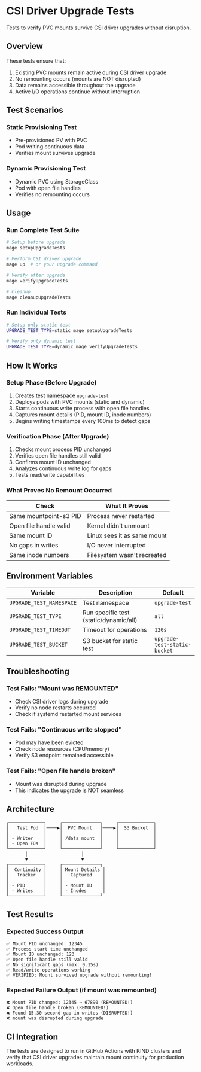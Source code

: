 # CSI Driver Upgrade Tests

Tests to verify PVC mounts survive CSI driver upgrades without disruption.

## Overview

These tests ensure that:
1. Existing PVC mounts remain active during CSI driver upgrade
2. No remounting occurs (mounts are NOT disrupted)
3. Data remains accessible throughout the upgrade
4. Active I/O operations continue without interruption

## Test Scenarios

### Static Provisioning Test
- Pre-provisioned PV with PVC
- Pod writing continuous data
- Verifies mount survives upgrade

### Dynamic Provisioning Test  
- Dynamic PVC using StorageClass
- Pod with open file handles
- Verifies no remounting occurs

## Usage

### Run Complete Test Suite
```bash
# Setup before upgrade
mage setupUpgradeTests

# Perform CSI driver upgrade
mage up  # or your upgrade command

# Verify after upgrade
mage verifyUpgradeTests

# Cleanup
mage cleanupUpgradeTests
```

### Run Individual Tests
```bash
# Setup only static test
UPGRADE_TEST_TYPE=static mage setupUpgradeTests

# Verify only dynamic test
UPGRADE_TEST_TYPE=dynamic mage verifyUpgradeTests
```

## How It Works

### Setup Phase (Before Upgrade)
1. Creates test namespace `upgrade-test`
2. Deploys pods with PVC mounts (static and dynamic)
3. Starts continuous write process with open file handles
4. Captures mount details (PID, mount ID, inode numbers)
5. Begins writing timestamps every 100ms to detect gaps

### Verification Phase (After Upgrade)
1. Checks mount process PID unchanged
2. Verifies open file handles still valid
3. Confirms mount ID unchanged
4. Analyzes continuous write log for gaps
5. Tests read/write capabilities

### What Proves No Remount Occurred

| Check | What It Proves |
|-------|---------------|
| Same mountpoint-s3 PID | Process never restarted |
| Open file handle valid | Kernel didn't unmount |
| Same mount ID | Linux sees it as same mount |
| No gaps in writes | I/O never interrupted |
| Same inode numbers | Filesystem wasn't recreated |

## Environment Variables

| Variable | Description | Default |
|----------|-------------|---------|
| `UPGRADE_TEST_NAMESPACE` | Test namespace | `upgrade-test` |
| `UPGRADE_TEST_TYPE` | Run specific test (static/dynamic/all) | `all` |
| `UPGRADE_TEST_TIMEOUT` | Timeout for operations | `120s` |
| `UPGRADE_TEST_BUCKET` | S3 bucket for static test | `upgrade-test-static-bucket` |

## Troubleshooting

### Test Fails: "Mount was REMOUNTED"
- Check CSI driver logs during upgrade
- Verify no node restarts occurred
- Check if systemd restarted mount services

### Test Fails: "Continuous write stopped"
- Pod may have been evicted
- Check node resources (CPU/memory)
- Verify S3 endpoint remained accessible

### Test Fails: "Open file handle broken"
- Mount was disrupted during upgrade
- This indicates the upgrade is NOT seamless

## Architecture

```
┌─────────────┐     ┌──────────────┐     ┌─────────────┐
│   Test Pod  │────▶│  PVC Mount   │────▶│  S3 Bucket  │
│             │     │              │     │             │
│ - Writer    │     │ /data mount  │     │             │
│ - Open FDs  │     │              │     │             │
└─────────────┘     └──────────────┘     └─────────────┘
       │                    │
       ▼                    ▼
┌─────────────┐     ┌──────────────┐
│  Continuity │     │ Mount Details │
│   Tracker   │     │   Captured    │
│             │     │               │
│ - PID       │     │ - Mount ID    │
│ - Writes    │     │ - Inodes      │
└─────────────┘     └──────────────┘
```

## Test Results

### Expected Success Output
```
✅ Mount PID unchanged: 12345
✅ Process start time unchanged
✅ Mount ID unchanged: 123
✅ Open file handle still valid
✅ No significant gaps (max: 0.15s)
✅ Read/write operations working
✅ VERIFIED: Mount survived upgrade without remounting!
```

### Expected Failure Output (if mount was remounted)
```
❌ Mount PID changed: 12345 → 67890 (REMOUNTED!)
❌ Open file handle broken (REMOUNTED!)
❌ Found 15.30 second gap in writes (DISRUPTED!)
❌ mount was disrupted during upgrade
```

## CI Integration

The tests are designed to run in GitHub Actions with KIND clusters and verify that CSI driver upgrades maintain mount continuity for production workloads.